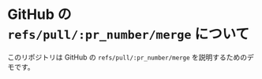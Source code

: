 # GitHub の `refs/pull/:pr_number/merge` について

このリポジトリは GitHub の `refs/pull/:pr_number/merge` を説明するためのデモです。

